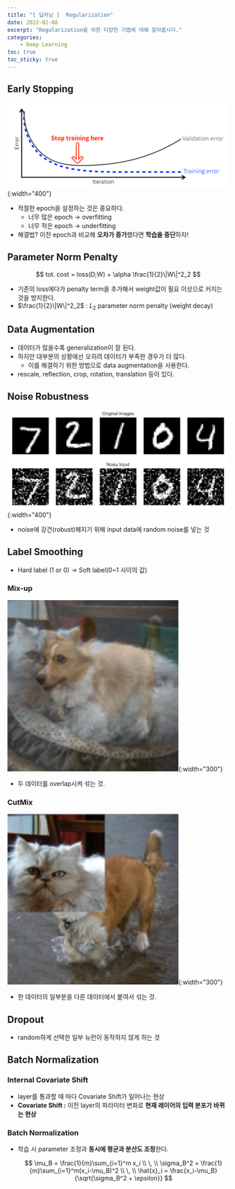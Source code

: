 ```yaml
---
title: "[ 딥러닝 ]  Regularization"
date: 2022-02-08
excerpt: "Regularization을 위한 다양한 기법에 대해 알아봅시다."
categories: 
    - Deep Learning
toc: true
toc_sticky: true
---
```



## Early Stopping

![Untitled](/assets/images/posts/deep_learning/regularization/1.png){:width="400"}

- 적절한 epoch을 설정하는 것은 중요하다.
    - 너무 많은 epoch → overfitting
    - 너무 적은 epoch → underfitting
- 해결법? 이전 epoch과 비교해 **오차가 증가**했다면 **학습을 중단**하자!



## Parameter Norm Penalty

$$
tot. cost = loss(D;W) + \alpha \frac{1}{2}\|W\|^2_2
$$

- 기존의 loss에다가 penalty term을 추가해서 weight값이 필요 이상으로 커지는 것을 방지한다.
- $\frac{1}{2}\|W\|^2_2$ : $L_2$ parameter norm penalty (weight decay)



## Data Augmentation

- 데이터가 많을수록 generalization이 잘 된다.
- 하지만 대부분의 상황에선 오히려 데이터가 부족한 경우가 더 많다.
    - 이를 해결하기 위한 방법으로 data augmentation을 사용한다.
- rescale, reflection, crop, rotation, translation 등이 있다.



## Noise Robustness

![Untitled](/assets/images/posts/deep_learning/regularization/2.png){:width="400"}

- noise에 강건(robust)해지기 위해 input data에 random noise를 넣는 것



## Label Smoothing

- Hard label (1 or 0) → Soft label(0~1 사이의 값)

### Mix-up
    
![Untitled](/assets/images/posts/deep_learning/regularization/3.png){:width="300"}

- 두 데이터를 overlap시켜 섞는 것.
### CutMix
    
![Untitled](/assets/images/posts/deep_learning/regularization/4.png){:width="300"}

- 한 데이터의 일부분을 다른 데이터에서 붙여서 섞는 것.



## Dropout

- random하게 선택한 일부 뉴런이 동작하지 않게 하는 것


## Batch Normalization

### Internal Covariate Shift
- layer를 통과할 때 마다 Covariate Shift가 일어나는 현상
- **Covariate Shift :** 이전 layer의 파라미터 변화로 **현재 레이어의 입력 분포가 바뀌는 현상**

### Batch Normalization
- 학습 시 parameter 조정과 **동시에 평균과 분산도 조정**한다.
    
    $$
    \mu_B = \frac{1}{m}\sum_{i=1}^m x_i
    \\ \, \\
    \sigma_B^2 = \frac{1}{m}\sum_{i=1}^m(x_i-\mu_B)^2
    \\ \, \\
    \hat{x}_i = \frac{x_i-\mu_B}{\sqrt{\sigma_B^2 + \epsilon}}
    $$